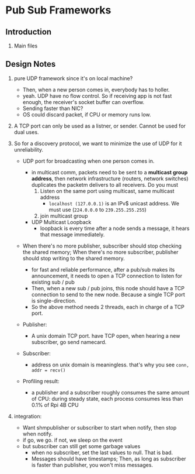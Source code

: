 # Pub Sub Frameworks


## Introduction
1. Main files

## Design Notes
1. pure UDP framework since it's on local machine?
    - Then, when a new person comes in, everybody has to holler.
    - yeah. UDP have no flow control. So if receiving app is not fast enough, the receiver's socket buffer can overflow.
    - Sending faster than NIC?
    - OS could discard packet, if CPU or memory runs low.

2. A TCP port can only be used as a listner, or sender. Cannot be used for dual uses.

3. So for a discovery protocol, we want to minimize the use of UDP for it unreliability.
    - UDP port for broadcasting when one person comes in.
        - in multicast comm, packets need to be sent to a **multicast group address**, then network infrastructure (routers, network switches) duplicates the packetm delivers to all receivers. Do you must 
            1. Listen on the same port using multicast, same multicast address
                - `localhost (127.0.0.1)` is an IPv$ unicast address. We must use (`224.0.0.0` to `239.255.255.255`)
            2. join multicast group
        - UDP Multicast Loopback
            - loopback is every time after a node sends a message, it hears that message immediately.

    - When there's no more publisher, subscriber should stop checking the shared memory; When there's no more subscriber, publisher should stop writing to the shared memory.
        - for fast and reliable performance, after a pub/sub makes its announcement, it needs to open a TCP connection to listen for existing sub / pub
        - Then, when a new sub / pub joins, this node should have a TCP connection to send to the new node. Because a single TCP port is single-direction.
        - So the above method needs 2 threads, each in charge of a TCP port.


    - Publisher:
        - A unix domain TCP port. have TCP open, when hearing a new subscriber, go send namecard.
    - Subscriber:
        - address on unix domain is meaningless. that's why you see `conn, addr = recv()`

    - Profiling result:
        - a publisher and a subscriber roughly consumes the same amount of CPU: during steady state, each process consumes less than 0.1% of Rpi 4B CPU

4. integration:
    - Want shmpublisher or subscriber to start when notify, then stop when notify.
    - if go, we go. if not, we sleep on the event
    - but subscriber can still get some garbage values
        - when no subscriber, set the last values to null. That is bad.
        - Messages should have timestamps; Then, as long as subscriber is faster than publisher, you won't miss messages.


